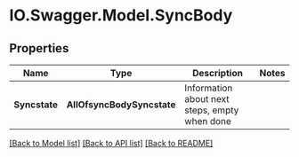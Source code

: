 # IO.Swagger.Model.SyncBody
## Properties

Name | Type | Description | Notes
------------ | ------------- | ------------- | -------------
**Syncstate** | **AllOfsyncBodySyncstate** | Information about next steps, empty when done | 

[[Back to Model list]](../README.md#documentation-for-models) [[Back to API list]](../README.md#documentation-for-api-endpoints) [[Back to README]](../README.md)

